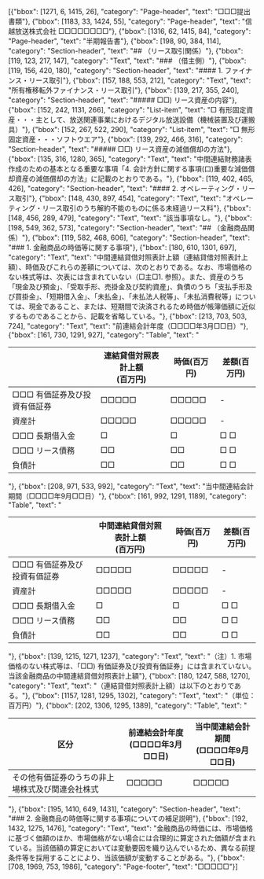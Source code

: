 [{"bbox": [1271, 6, 1415, 26], "category": "Page-header", "text": "□□□提出書類"}, {"bbox": [1183, 33, 1424, 55], "category": "Page-header", "text": "信越放送株式会社 □□□□□□□□"}, {"bbox": [1316, 62, 1415, 84], "category": "Page-header", "text": "半期報告書"}, {"bbox": [198, 90, 384, 114], "category": "Section-header", "text": "## （リース取引関係）"}, {"bbox": [119, 123, 217, 147], "category": "Text", "text": "### （借主側）"}, {"bbox": [119, 156, 420, 180], "category": "Section-header", "text": "#### 1. ファイナンス・リース取引"}, {"bbox": [157, 188, 553, 212], "category": "Text", "text": "所有権移転外ファイナンス・リース取引"}, {"bbox": [139, 217, 355, 240], "category": "Section-header", "text": "##### □□) リース資産の内容"}, {"bbox": [152, 242, 1131, 266], "category": "List-item", "text": "□ 有形固定資産・・・主として、放送関連事業におけるデジタル放送設備（機械装置及び運搬具）"}, {"bbox": [152, 267, 522, 290], "category": "List-item", "text": "□ 無形固定資産・・・ソフトウエア"}, {"bbox": [139, 292, 466, 316], "category": "Section-header", "text": "##### □□) リース資産の減価償却の方法"}, {"bbox": [135, 316, 1280, 365], "category": "Text", "text": "中間連結財務諸表作成のための基本となる重要な事項「4. 会計方針に関する事項(口)重要な減価償却資産の減価償却の方法」に記載のとおりである。"}, {"bbox": [119, 402, 465, 426], "category": "Section-header", "text": "#### 2. オペレーティング・リース取引"}, {"bbox": [148, 430, 897, 454], "category": "Text", "text": "オペレーティング・リース取引のうち解約不能のものに係る未経過リース料"}, {"bbox": [148, 456, 289, 479], "category": "Text", "text": "該当事項なし。"}, {"bbox": [198, 549, 362, 573], "category": "Section-header", "text": "## （金融商品関係）"}, {"bbox": [119, 582, 468, 606], "category": "Section-header", "text": "### 1. 金融商品の時価等に関する事項"}, {"bbox": [180, 610, 1301, 697], "category": "Text", "text": "中間連結貸借対照表計上額（連結貸借対照表計上額）、時価及びこれらの差額については、次のとおりである。なお、市場価格のない株式等は、次表には含まれていない（□主□1. 参照）。また、資産のうち「現金及び預金」、「受取手形、売掛金及び契約資産」、負債のうち「支払手形及び買掛金」、「短期借入金」、「未払金」、「未払法人税等」、「未払消費税等」については、現金であること、または、短期間で決済されるため時価が帳簿価額に近似するものであることから、記載を省略している。"}, {"bbox": [213, 703, 503, 724], "category": "Text", "text": "前連結会計年度（□□□□年3月□□日）"}, {"bbox": [161, 730, 1291, 927], "category": "Table", "text": "<table><thead><tr><th></th><th>連結貸借対照表計上額<br>(百万円)</th><th>時価(百万円)</th><th>差額(百万円)</th></tr></thead><tbody><tr><td>□□□ 有価証券及び投資有価証券</td><td>□□□□□</td><td>□□□□□</td><td>-</td></tr><tr><td>資産計</td><td>□□□□□</td><td>□□□□□</td><td>-</td></tr><tr><td>□□□ 長期借入金</td><td>□</td><td>□</td><td>□ □</td></tr><tr><td>□□□ リース債務</td><td>□□</td><td>□□</td><td>□ □</td></tr><tr><td>負債計</td><td>□□</td><td>□□</td><td>□ □</td></tr></tbody></table>"}, {"bbox": [208, 971, 533, 992], "category": "Text", "text": "当中間連結会計期間（□□□□年9月□□日）"}, {"bbox": [161, 992, 1291, 1189], "category": "Table", "text": "<table><thead><tr><th></th><th>中間連結貸借対照表計上額<br>(百万円)</th><th>時価(百万円)</th><th>差額(百万円)</th></tr></thead><tbody><tr><td>□□□ 有価証券及び投資有価証券</td><td>□□□□□</td><td>□□□□□</td><td>-</td></tr><tr><td>資産計</td><td>□□□□□</td><td>□□□□□</td><td>-</td></tr><tr><td>□□□ 長期借入金</td><td>□</td><td>□</td><td>□ □</td></tr><tr><td>□□□ リース債務</td><td>□□</td><td>□□</td><td>□ □</td></tr><tr><td>負債計</td><td>□□</td><td>□□</td><td>□ □</td></tr></tbody></table>"}, {"bbox": [139, 1215, 1271, 1237], "category": "Text", "text": "（注）1. 市場価格のない株式等は、「□□) 有価証券及び投資有価証券」には含まれていない。当該金融商品の中間連結貸借対照表計上額"}, {"bbox": [180, 1247, 588, 1270], "category": "Text", "text": "（連結貸借対照表計上額）は以下のとおりである。"}, {"bbox": [1157, 1281, 1295, 1302], "category": "Text", "text": "（単位：百万円）"}, {"bbox": [202, 1306, 1295, 1389], "category": "Table", "text": "<table><thead><tr><th>区分</th><th>前連結会計年度<br>(□□□□年3月□□日)</th><th>当中間連結会計期間<br>(□□□□年9月□□日)</th></tr></thead><tbody><tr><td>その他有価証券のうちの非上場株式及び関連会社株式</td><td>□□□□□</td><td>□□□□□</td></tr></tbody></table>"}, {"bbox": [195, 1410, 649, 1431], "category": "Section-header", "text": "### 2. 金融商品の時価等に関する事項についての補足説明"}, {"bbox": [192, 1432, 1275, 1476], "category": "Text", "text": "金融商品の時価には、市場価格に基づく価額のほか、市場価格がない場合には合理的に算定された価額が含まれている。当該価額の算定においては変動要因を織り込んでいるため、異なる前提条件等を採用することにより、当該価額が変動することがある。"}, {"bbox": [708, 1969, 753, 1986], "category": "Page-footer", "text": "□□□□□"}]